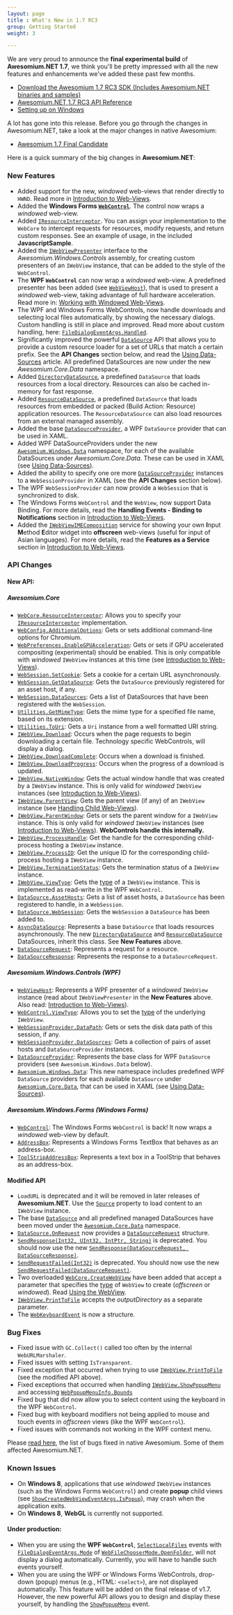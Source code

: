 ```yaml
---
layout: page
title : What's New in 1.7 RC3
group: Getting Started
weight: 3

---
```


We are very proud to announce the **final experimental build** of **Awesomium.NET 1.7**, we think you'll be pretty impressed with all the new features and enhancements we've added these past few months.

* [Download the Awesomium 1.7 RC3 SDK (Includes Awesomium.NET binaries and samples)](http://www.awesomium.com/download)
* [Awesomium.NET 1.7 RC3 API Reference](http://www.awesomium.com/docs/1_7_rc3/sharp_api)
* [Setting up on Windows](http://wiki.awesomium.net/getting-started/setting-up-on-windows.html)

A lot has gone into this release. Before you go through the changes in Awesomium.NET, take a look at the major changes in native Awesomium:

* [Awesomium 1.7 Final Candidate](http://forums.awesomium.com/viewtopic.php?f=3&t=86)

Here is a quick summary of the big changes in **Awesomium.NET**:

### New Features

* Added support for the new, *windowed* web-views that render directly to `HWND`. Read more in [Introduction to Web-Views](../general-use/introduction-to-web-views.html).
* Added the **Windows Forms [`WebControl`](http://awesomium.com/docs/1_7_rc3/sharp_api/?tc=T_Awesomium_Windows_Forms_WebControl)**. The control now wraps a *windowed* web-view.
* Added [`IResourceInterceptor`](http://awesomium.com/docs/1_7_rc3/sharp_api/?tc=T_Awesomium_Core_IResourceInterceptor). You can assign your implementation to the `WebCore` to intercept requests for resources, modify requests, and return custom responses. See an example of usage, in the included **JavascriptSample**.
* Added the [`IWebViewPresenter`](http://awesomium.com/docs/1_7_rc3/sharp_api/?tc=T_Awesomium_Windows_Controls_IWebViewPresenter) interface to the *Awesomium.Windows.Controls* assembly, for creating custom presenters of an `IWebView` instance, that can be added to the style of the `WebControl`.
* The **WPF `WebControl`** can now wrap a *windowed* web-view. A predefined presenter has been added (see [`WebViewHost`](http://awesomium.com/docs/1_7_rc3/sharp_api/?tc=T_Awesomium_Windows_Controls_WebViewHost)), that is used to present a *windowed* web-view, taking advantage of full hardware acceleration. Read more in: [Working with Windowed Web-Views](../general-use/working-with-windowed-web-views.html).
* The WPF and Windows Forms WebControls, now handle downloads and selecting local files automatically, by showing the necessary dialogs. Custom handling is still in place and improved. Read more about custom handling, here: [`FileDialogEventArgs.Handled`](http://awesomium.com/docs/1_7_rc3/sharp_api/?tc=P_Awesomium_Core_FileDialogEventArgs_Handled).
* Significantly improved the powerful [`DataSource`]() API that allows you to provide a custom resource loader for a set of URLs that match a certain prefix. See the **API Changes** section below, and read the [Using Data-Sources](../general-use/using-data-sources.html) article. All predefined DataSources are now under the new *Awesomium.Core.Data* namespace.
* Added [`DirectoryDataSource`](http://awesomium.com/docs/1_7_rc3/sharp_api/?tc=T_Awesomium_Core_Data_DirectoryDataSource), a predefined `DataSource` that loads resources from a local directory. Resources can also be cached in-memory for fast response.
* Added [`ResourceDataSource`](http://awesomium.com/docs/1_7_rc3/sharp_api/?tc=T_Awesomium_Core_Data_ResourceDataSource), a predefined `DataSource` that loads resources from embedded or packed (Build Action: Resource) application resources. The `ResourceDataSource` can also load resources from an external managed assembly.
* Added the base [`DataSourceProvider`](http://awesomium.com/docs/1_7_rc3/sharp_api/?tc=T_Awesomium_Windows_Data_DataSourceProvider), a WPF `DataSource` provider that can be used in XAML.
* Added WPF DataSourceProviders under the new [`Awesomium.Windows.Data`](http://awesomium.com/docs/1_7_rc3/sharp_api/?tc=N_Awesomium_Windows_Data) namespace, for each of the available DataSources under *Awesomium.Core.Data*. These can be used in XAML (see [Using Data-Sources](../general-use/using-data-sources.html)).
* Added the ability to specify one ore more [`DataSourceProvider`](http://awesomium.com/docs/1_7_rc3/sharp_api/?tc=T_Awesomium_Windows_Data_DataSourceProvider) instances to a `WebSessionProvider` in XAML (see the **API Changes** section below).
* The WPF `WebSessionProvider` can now provide a `WebSession` that is synchronized to disk.
* The Windows Forms `WebControl` and the `WebView`, now support Data Binding. For more details, read the **Handling Events - Binding to Notifications** section in [Introduction to Web-Views](../general-use/introduction-to-web-views.html#binding_to_notifications).
* Added the [`IWebViewIMEComposition`](http://awesomium.com/docs/1_7_rc3/sharp_api/?tc=T_Awesomium_Core_IWebViewIMEComposition) service for showing your own **I**nput **M**ethod **E**ditor widget into **offscreen** web-views (useful for input of Asian languages). For more details, read the **Features as a Service** section in [Introduction to Web-Views](../general-use/introduction-to-web-views.html).


### API Changes

#### New API:

##### *Awesomium.Core*

* [`WebCore.ResourceInterceptor`](http://awesomium.com/docs/1_7_rc3/sharp_api/?tc=P_Awesomium_Core_WebCore_ResourceInterceptor): Allows you to specify your [`IResourceInterceptor`](http://awesomium.com/docs/1_7_rc3/sharp_api/?tc=T_Awesomium_Core_IResourceInterceptor) implementation.
* [`WebConfig.AdditionalOptions`](http://awesomium.com/docs/1_7_rc3/sharp_api/?tc=P_Awesomium_Core_WebConfig_AdditionalOptions): Gets or sets additional command-line options for Chromium.
* [`WebPreferences.EnableGPUAcceleration`](http://awesomium.com/docs/1_7_rc3/sharp_api/?tc=P_Awesomium_Core_WebPreferences_EnableGPUAcceleration): Gets or sets if GPU accelerated compositing (experimental) should be enabled. This is only compatible with *windowed* `IWebView` instances at this time (see [Introduction to Web-Views](../general-use/introduction-to-web-views.html)).
* [`WebSession.SetCookie`](http://awesomium.com/docs/1_7_rc3/sharp_api/?tc=M_Awesomium_Core_WebSession_SetCookie): Sets a cookie for a certain URL asynchronously.
* [`WebSession.GetDataSource`](http://awesomium.com/docs/1_7_rc3/sharp_api/?tc=M_Awesomium_Core_WebSession_GetDataSource): Gets the `DataSource` previously registered for an asset host, if any.
* [`WebSession.DataSources`](http://awesomium.com/docs/1_7_rc3/sharp_api/?tc=P_Awesomium_Core_WebSession_DataSources): Gets a list of DataSources that have been registered with the `WebSession`.
* [`Utilities.GetMimeType`](http://awesomium.com/docs/1_7_rc3/sharp_api/?tc=M_Awesomium_Core_Utilities_GetMimeType): Gets the mime type for a specified file name, based on its extension.
* [`Utilities.ToUri`](http://awesomium.com/docs/1_7_rc3/sharp_api/?tc=M_Awesomium_Core_Utilities_ToUri): Gets a `Uri` instance from a well formatted URI string.
* [`IWebView.Download`](http://awesomium.com/docs/1_7_rc3/sharp_api/?tc=E_Awesomium_Core_IWebView_Download): Occurs when the page requests to begin downloading a certain file. Technology specific WebControls, will display a dialog.
* [`IWebView.DownloadComplete`](http://awesomium.com/docs/1_7_rc3/sharp_api/?tc=E_Awesomium_Core_IWebView_DownloadComplete): Occurs when a download is finished.
* [`IWebView.DownloadProgress`](http://awesomium.com/docs/1_7_rc3/sharp_api/?tc=E_Awesomium_Core_IWebView_DownloadProgress): Occurs when the progress of a download is updated.
* [`IWebView.NativeWindow`](http://awesomium.com/docs/1_7_rc3/sharp_api/?tc=P_Awesomium_Core_IWebView_NativeWindow): Gets the actual window handle that was created by a `IWebView` instance. This is only valid for *windowed* `IWebView` instances (see [Introduction to Web-Views](../general-use/introduction-to-web-views.html)).
* [`IWebView.ParentView`](http://awesomium.com/docs/1_7_rc3/sharp_api/?tc=P_Awesomium_Core_IWebView_ParentView): Gets the parent view (if any) of an `IWebView` instance (see [Handling Child Web-Views](../general-use/handling-child-web-views.html)).
* [`IWebView.ParentWindow`](http://awesomium.com/docs/1_7_rc3/sharp_api/?tc=P_Awesomium_Core_IWebView_ParentWindow): Gets or sets the parent window for a `IWebView` instance. This is only valid for *windowed* `IWebView` instances (see [Introduction to Web-Views](../general-use/introduction-to-web-views.html)). **WebControls handle this internally.**
* [`IWebView.ProcessHandle`](http://awesomium.com/docs/1_7_rc3/sharp_api/?tc=P_Awesomium_Core_IWebView_ProcessHandle): Get the handle for the corresponding child-process hosting a `IWebView` instance.
* [`IWebView.ProcessID`](http://awesomium.com/docs/1_7_rc3/sharp_api/?tc=P_Awesomium_Core_IWebView_ProcessID): Get the unique ID for the corresponding child-process hosting a `IWebView` instance.
* [`IWebView.TerminationStatus`](http://awesomium.com/docs/1_7_rc3/sharp_api/?tc=P_Awesomium_Core_IWebView_TerminationStatus): Gets the termination status of a `IWebView` instance.
* [`IWebView.ViewType`](http://awesomium.com/docs/1_7_rc3/sharp_api/?tc=P_Awesomium_Core_IWebView_ViewType): Gets the [type](http://awesomium.com/docs/1_7_rc3/sharp_api/?tc=T_Awesomium_Core_WebViewType) of a `IWebView` instance. This is implemented as read-write in the WPF `WebControl`.
* [`DataSource.AssetHosts`](http://awesomium.com/docs/1_7_rc3/sharp_api/?tc=P_Awesomium_Core_Data_DataSource_AssetHosts): Gets a list of asset hosts, a `DataSource` has been registered to handle, in a `WebSession`.
* [`DataSource.WebSession`](http://awesomium.com/docs/1_7_rc3/sharp_api/?tc=P_Awesomium_Core_Data_DataSource_WebSession): Gets the `WebSession` a `DataSource` has been added to.
* [`AsyncDataSource`](http://awesomium.com/docs/1_7_rc3/sharp_api/?tc=T_Awesomium_Core_Data_AsyncDataSource): Represents a base `DataSource` that loads resources asynchronously. The new [`DirectoryDataSource`](http://awesomium.com/docs/1_7_rc3/sharp_api/?tc=T_Awesomium_Core_Data_DirectoryDataSource) and [`ResourceDataSource`](http://awesomium.com/docs/1_7_rc3/sharp_api/?tc=T_Awesomium_Core_Data_ResourceDataSource) DataSources, inherit this class. See **New Features** above.
* [`DataSourceRequest`](http://awesomium.com/docs/1_7_rc3/sharp_api/?tc=T_Awesomium_Core_Data_DataSourceRequest): Represents a request for a resource.
* [`DataSourceResponse`](http://awesomium.com/docs/1_7_rc3/sharp_api/?tc=T_Awesomium_Core_Data_DataSourceResponse): Represents the response to a `DataSourceRequest`.

##### *Awesomium.Windows.Controls* (WPF)

* [`WebViewHost`](http://awesomium.com/docs/1_7_rc3/sharp_api/?tc=T_Awesomium_Windows_Controls_WebViewHost): Represents a WPF presenter of a *windowed* `IWebView` instance (read about `IWebViewPresenter` in the **New Features** above. Also read: [Introduction to Web-Views](../general-use/introduction-to-web-views.html)).
* [`WebControl.ViewType`](http://awesomium.com/docs/1_7_rc3/sharp_api/?tc=P_Awesomium_Windows_Controls_WebControl_ViewType): Allows you to set the [type](http://awesomium.com/docs/1_7_rc3/sharp_api/?tc=T_Awesomium_Core_WebViewType) of the underlying `IWebView`.
* [`WebSessionProvider.DataPath`](http://awesomium.com/docs/1_7_rc3/sharp_api/?tc=P_Awesomium_Windows_Controls_WebSessionProvider_DataPath): Gets or sets the disk data path of this session, if any.
* [`WebSessionProvider.DataSources`](http://awesomium.com/docs/1_7_rc3/sharp_api/?tc=P_Awesomium_Windows_Controls_WebSessionProvider_DataSources): Gets a collection of pairs of asset hosts and `DataSourceProvider` instances.
* [`DataSourceProvider`](http://awesomium.com/docs/1_7_rc3/sharp_api/?tc=T_Awesomium_Windows_Data_DataSourceProvider): Represents the base class for WPF `DataSource` providers (see `Awesomium.Windows.Data` below).
* [`Awesomium.Windows.Data`](http://awesomium.com/docs/1_7_rc3/sharp_api/?tc=N_Awesomium_Windows_Data): This new namespace includes predefined WPF `DataSource` providers for each available `DataSource` under [`Awesomium.Core.Data`](http://awesomium.com/docs/1_7_rc3/sharp_api/?tc=N_Awesomium_Core_Data), that can be used in XAML (see [Using Data-Sources](../general-use/using-data-sources.html)).

##### *Awesomium.Windows.Forms* (Windows Forms)

* [`WebControl`](http://awesomium.com/docs/1_7_rc3/sharp_api/?tc=T_Awesomium_Windows_Forms_WebControl): The Windows Forms `WebControl` is back! It now wraps a *windowed* web-view by default.
* [`AddressBox`](http://awesomium.com/docs/1_7_rc3/sharp_api/?tc=T_Awesomium_Windows_Forms_AddressBox): Represents a Windows Forms TextBox that behaves as an address-box.
* [`ToolStripAddressBox`](http://awesomium.com/docs/1_7_rc3/sharp_api/?tc=T_Awesomium_Windows_Forms_ToolStripAddressBox): Represents a text box in a ToolStrip that behaves as an address-box.

#### Modified API

* `LoadURL` is deprecated and it will be removed in later releases of **Awesomium.NET**. Use the [`Source`](http://awesomium.com/docs/1_7_rc3/sharp_api/?tc=P_Awesomium_Core_IWebView_Source) property to load content to an `IWebView` instance.
* The base [`DataSource`](http://awesomium.com/docs/1_7_rc3/sharp_api/?tc=T_Awesomium_Core_Data_DataSource) and all predefined managed DataSources have been moved under the [`Awesomium.Core.Data`](http://awesomium.com/docs/1_7_rc3/sharp_api/?tc=N_Awesomium_Core_Data) namespace.
* [`DataSource.OnRequest`](http://awesomium.com/docs/1_7_rc3/sharp_api/?tc=M_Awesomium_Core_Data_DataSource_OnRequest) now provides a [`DataSourceRequest`](http://awesomium.com/docs/1_7_rc3/sharp_api/?tc=T_Awesomium_Core_Data_DataSourceRequest) structure.
* [`SendResponse(Int32, UInt32, IntPtr, String)`](http://awesomium.com/docs/1_7_rc3/sharp_api/?tc=M_Awesomium_Core_Data_DataSource_SendResponse_1) is deprecated. You should now use the new [`SendResponse(DataSourceRequest, DataSourceResponse)`](http://awesomium.com/docs/1_7_rc3/sharp_api/?tc=M_Awesomium_Core_Data_DataSource_SendResponse).
* [`SendRequestFailed(Int32)`](http://awesomium.com/docs/1_7_rc3/sharp_api/?tc=M_Awesomium_Core_Data_DataSource_SendRequestFailed_1) is deprecated. You should now use the new [`SendRequestFailed(DataSourceRequest)`](http://awesomium.com/docs/1_7_rc3/sharp_api/?tc=M_Awesomium_Core_Data_DataSource_SendRequestFailed).
* Two overloaded [`WebCore.CreateWebView`](http://awesomium.com/docs/1_7_rc3/sharp_api/?tc=Overload_Awesomium_Core_WebCore_CreateWebView) have been added that accept a parameter that specifies the [type](http://awesomium.com/docs/1_7_rc3/sharp_api/?tc=T_Awesomium_Core_WebViewType) of `WebView` to create (*offscreen* or *windowed*). Read [Using the WebView](../general-use/using-the-webview.html).
* [`IWebView.PrintToFile`](http://awesomium.com/docs/1_7_rc3/sharp_api/?tc=M_Awesomium_Core_IWebView_PrintToFile) accepts the *outputDirectory* as a separate parameter.
* The [`WebKeyboardEvent`](http://awesomium.com/docs/1_7_rc3/sharp_api/?tc=T_Awesomium_Core_WebKeyboardEvent) is now a structure.


### Bug Fixes

* Fixed issue with `GC.Collect()` called too often by the internal `WebURLMarshaler`.
* Fixed issues with setting `IsTransparent`.
* Fixed exception that occurred when trying to use [`IWebView.PrintToFile`](http://awesomium.com/docs/1_7_rc3/sharp_api/?tc=M_Awesomium_Core_IWebView_PrintToFile) (see the modified API above).
* Fixed exceptions that occurred when handling [`IWebView.ShowPopupMenu`](http://awesomium.com/docs/1_7_rc3/sharp_api/?tc=E_Awesomium_Core_IWebView_ShowPopupMenu) and accessing [`WebPopupMenuInfo.Bounds`](http://awesomium.com/docs/1_7_rc3/sharp_api/?tc=P_Awesomium_Core_WebPopupMenuInfo_Bounds)
* Fixed bug that did now allow you to select content using the keyboard in the WPF `WebControl`.
* Fixed bug with keyboard modifiers not being applied to mouse and touch events in *offscreen* views (like the WPF `WebControl`).
* Fixed issues with commands not working in the WPF context menu.


Please [read here](http://forums.awesomium.com/viewtopic.php?f=3&t=86), the list of bugs fixed in native Awesomium. Some of them affected Awesomium.NET.


### Known Issues

* On **Windows 8**, applications that use *windowed* `IWebView` instances (such as the Windows Forms `WebControl`) and create **popup** child views (see [`ShowCreatedWebViewEventArgs.IsPopup`](http://awesomium.com/docs/1_7_rc3/sharp_api/?tc=P_Awesomium_Core_ShowCreatedWebViewEventArgs_IsPopup)), may crash when the application exits.
* On **Windows 8**, **WebGL** is currently not supported.

#### Under production:

* When you are using the **WPF `WebControl`**, [`SelectLocalFiles`](http://awesomium.com/docs/1_7_rc3/sharp_api/?tc=E_Awesomium_Core_IWebView_SelectLocalFiles) events with [`FileDialogEventArgs.Mode`](http://awesomium.com/docs/1_7_rc3/sharp_api/?tc=P_Awesomium_Core_FileDialogEventArgs_Mode) of [`WebFileChooserMode.OpenFolder`](http://awesomium.com/docs/1_7_rc3/sharp_api/?tc=T_Awesomium_Core_WebFileChooserMode), will not display a dialog automatically. Currently, you will have to handle such events yourself.
* When you are using the WPF or Windows Forms WebControls, drop-down (popup) menus (e.g., HTML: `<select>`), are not displayed automatically. This feature will be added on the final release of v1.7. However, the new powerful API allows you to design and display these yourself, by handling the [`ShowPopupMenu`](http://awesomium.com/docs/1_7_rc3/sharp_api/?tc=E_Awesomium_Core_IWebView_ShowPopupMenu) event.